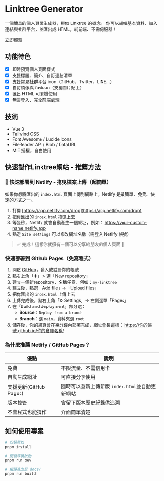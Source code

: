 # Linktree Generator

一個簡單的個人頁面生成器，類似 Linktree 的概念。
你可以編輯基本資料、加入連結與社群平台，並匯出成 HTML，純前端、不需伺服器！

[立即體驗](https://s414june.github.io/linktree-generator/)

## 功能特色

- [x] 即時預覽個人頁面樣式
- [x] 支援標題、簡介、自訂連結清單
- [x] 支援常見社群平台 icon（GitHub、Twitter、LINE...）
- [x] 自訂頭像與 favicon（支援圖片貼上）
- [x] 匯出 HTML 可單機使用
- [x] 無需登入、完全前端處理

## 技術

- Vue 3
- Tailwind CSS
- Font Awesome / Lucide Icons
- FileReader API / Blob / DataURL
- MIT 授權，自由使用

## 快速製作Linktree網站 - 推薦方法

### 🚀 快速部署到 Netlify - 拖曳檔案上傳（超簡單）

如果你想將匯出的 `index.html` 頁面上傳到網路上，Netlify 是最簡單、免費、快速的方式之一。

1. 打開 [https://app.netlify.com/drop](https://app.netlify.com/drop)
2. 把你匯出的 `index.html` 拖曳上去
3. 等幾秒，Netlify 就會自動產生一個網址，例如：
https://your-custom-name.netlify.app
4. 點選 `Site settings` 可以修改網址名稱（需登入 Netlify 帳號）

> ✅ 完成！這樣你就擁有一個可以分享給朋友的個人頁面 🎉


### 快速部署到 Github Pages（免寫程式）

1. 開啟 [GitHub](https://github.com)，登入或註冊你的帳號
2. 點右上角「➕」 > 選「New repository」
3. 建立一個新repository，名稱任意，例如：`my-linktree`
4. 建立後，點選「Add file」→「Upload files」
5. 把你匯出的 `index.html` 上傳上去
6. 上傳完成後，點右上角「⚙️ Settings」→ 左側選單「Pages」
7. 在「Build and deployment」部分選：
   - **Source**：`Deploy from a branch`
   - **Branch**：選 `main`，資料夾選 `root`
8. 儲存後，你的網頁會在幾分鐘內部署完成，網址會長這樣：
https://你的帳號.github.io/你的倉庫名稱/

### 為什麼推薦 Netlify / GitHub Pages？

| 優點 | 說明 |
|------|------|
| 免費 | 不限流量、不需信用卡 |
| 自動生成網址 | 可直接分享使用 |
| 支援更新(GitHub Pages) | 隨時可以重新上傳新版 `index.html`並自動更新網站 |
| 版本控管 | 會留下版本歷史紀錄供追溯 |
| 不會程式也能操作 | 介面簡單清楚 |

## 如何使用專案

```bash
# 安裝相依
pnpm install

# 開發環境啟動
pnpm run dev

# 編譯產出至 docs/
pnpm run build
```
